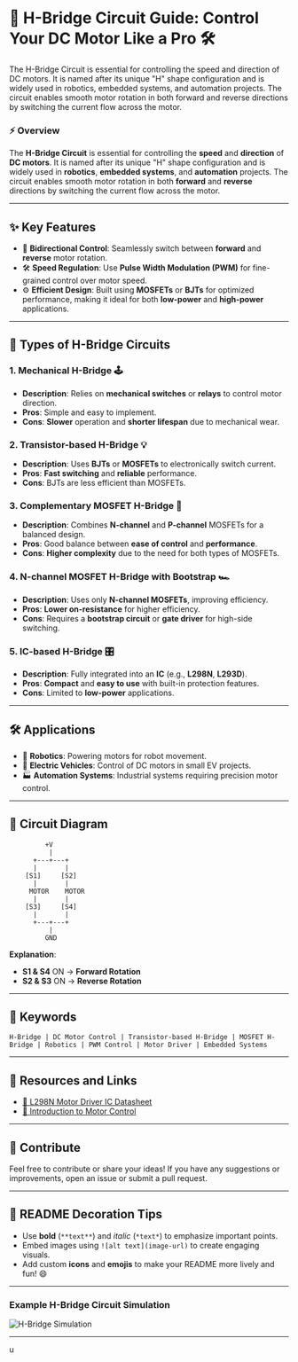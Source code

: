 # 🎨 **H-Bridge Circuit Guide: Control Your DC Motor Like a Pro** 🛠️

The H-Bridge Circuit is essential for controlling the speed and direction of DC motors. It is named after its unique "H" shape configuration and is widely used in robotics, embedded systems, and automation projects. The circuit enables smooth motor rotation in both forward and reverse directions by switching the current flow across the motor.



### ⚡ **Overview**
The **H-Bridge Circuit** is essential for controlling the **speed** and **direction** of **DC motors**. It is named after its unique "H" shape configuration and is widely used in **robotics**, **embedded systems**, and **automation** projects. The circuit enables smooth motor rotation in both **forward** and **reverse** directions by switching the current flow across the motor.

---

## ✨ **Key Features**
- 🔄 **Bidirectional Control**: Seamlessly switch between **forward** and **reverse** motor rotation.
- 🛠️ **Speed Regulation**: Use **Pulse Width Modulation (PWM)** for fine-grained control over motor speed.
- ⚙️ **Efficient Design**: Built using **MOSFETs** or **BJTs** for optimized performance, making it ideal for both **low-power** and **high-power** applications.

---

## 🔧 **Types of H-Bridge Circuits**

### 1. **Mechanical H-Bridge** 🕹️
   - **Description**: Relies on **mechanical switches** or **relays** to control motor direction.
   - **Pros**: Simple and easy to implement.
   - **Cons**: **Slower** operation and **shorter lifespan** due to mechanical wear.

### 2. **Transistor-based H-Bridge** 💡
   - **Description**: Uses **BJTs** or **MOSFETs** to electronically switch current.
   - **Pros**: **Fast switching** and **reliable** performance.
   - **Cons**: BJTs are less efficient than MOSFETs.

### 3. **Complementary MOSFET H-Bridge** 🔋
   - **Description**: Combines **N-channel** and **P-channel** MOSFETs for a balanced design.
   - **Pros**: Good balance between **ease of control** and **performance**.
   - **Cons**: **Higher complexity** due to the need for both types of MOSFETs.

### 4. **N-channel MOSFET H-Bridge with Bootstrap** 🏎️
   - **Description**: Uses only **N-channel MOSFETs**, improving efficiency.
   - **Pros**: **Lower on-resistance** for higher efficiency.
   - **Cons**: Requires a **bootstrap circuit** or **gate driver** for high-side switching.

### 5. **IC-based H-Bridge** 🎛️
   - **Description**: Fully integrated into an **IC** (e.g., **L298N**, **L293D**).
   - **Pros**: **Compact** and **easy to use** with built-in protection features.
   - **Cons**: Limited to **low-power** applications.

---

## 🛠️ **Applications**

- 🤖 **Robotics**: Powering motors for robot movement.
- 🚗 **Electric Vehicles**: Control of DC motors in small EV projects.
- 🏭 **Automation Systems**: Industrial systems requiring precision motor control.
  
---

## 📐 **Circuit Diagram** 

```plaintext
         +V
          |
      +---+---+
      |       |
    [S1]     [S2]  
      |       |
     MOTOR    MOTOR
      |       |
    [S3]     [S4]
      |       |
      +---+---+
          |
         GND
```

**Explanation**:
- **S1 & S4** ON → **Forward Rotation**
- **S2 & S3** ON → **Reverse Rotation**

---

## 🔑 **Keywords**
`H-Bridge | DC Motor Control | Transistor-based H-Bridge | MOSFET H-Bridge | Robotics | PWM Control | Motor Driver | Embedded Systems`

---

## 📝 **Resources and Links**

- [🔗 L298N Motor Driver IC Datasheet](https://example.com/L298N-datasheet) <!-- Replace with actual link -->
- [🔗 Introduction to Motor Control](https://example.com/motor-control-guide) <!-- Replace with actual link -->

---

## 🚀 **Contribute**
Feel free to contribute or share your ideas! If you have any suggestions or improvements, open an issue or submit a pull request.

---

## 🎨 **README Decoration Tips**
- Use **bold** (`**text**`) and *italic* (`*text*`) to emphasize important points.
- Embed images using `![alt text](image-url)` to create engaging visuals.
- Add custom **icons** and **emojis** to make your README more lively and fun! 😄

---

### **Example H-Bridge Circuit Simulation**
![H-Bridge Simulation](https://example.com/h-bridge-simulation.gif) <!-- Replace with actual image or GIF link -->

---
u
